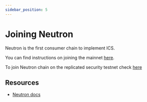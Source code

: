 ```yaml
---
sidebar_position: 5
---
```


# Joining Neutron

Neutron is the first consumer chain to implement ICS.

You can find instructions on joining the mainnet [here](https://docs.neutron.org/neutron/consumer-chain-launch).


To join Neutron chain on the replicated security testnet check [here](https://github.com/cosmos/testnets/tree/master/replicated-security/pion-1)

## Resources
* [Neutron docs](https://docs.neutron.org)
